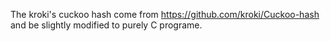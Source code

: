 The kroki's cuckoo hash come from https://github.com/kroki/Cuckoo-hash and be
slightly modified to purely C programe.

